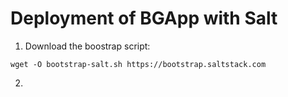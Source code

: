 # Deployment of BGApp with Salt

1. Download the boostrap script:
```
wget -O bootstrap-salt.sh https://bootstrap.saltstack.com
```

2. 